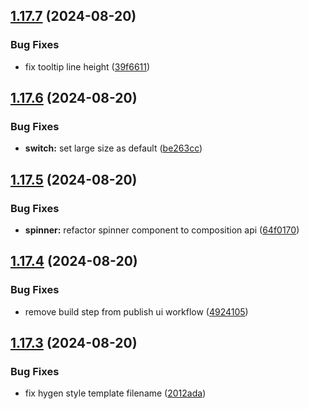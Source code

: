 ## [1.17.7](https://github.com/acronis/ui-component-library/compare/v1.17.6...v1.17.7) (2024-08-20)


### Bug Fixes

* fix tooltip line height ([39f6611](https://github.com/acronis/ui-component-library/commit/39f66116a29a103f01ebb428eb45eea2934b0b70))

## [1.17.6](https://github.com/acronis/ui-component-library/compare/v1.17.5...v1.17.6) (2024-08-20)


### Bug Fixes

* **switch:** set large size as default ([be263cc](https://github.com/acronis/ui-component-library/commit/be263cc6cf0ffa0aaf3029b09932ebaf5718ae3b))

## [1.17.5](https://github.com/acronis/ui-component-library/compare/v1.17.4...v1.17.5) (2024-08-20)


### Bug Fixes

* **spinner:** refactor spinner component to composition api ([64f0170](https://github.com/acronis/ui-component-library/commit/64f01701285b78378ece89cbfc726540b73871a9))

## [1.17.4](https://github.com/acronis/ui-component-library/compare/v1.17.3...v1.17.4) (2024-08-20)


### Bug Fixes

* remove build step from publish ui workflow ([4924105](https://github.com/acronis/ui-component-library/commit/49241050b3fd9ae4e7a422f09096a91311fab4d1))

## [1.17.3](https://github.com/acronis/ui-component-library/compare/v1.17.2...v1.17.3) (2024-08-20)


### Bug Fixes

* fix hygen style template filename ([2012ada](https://github.com/acronis/ui-component-library/commit/2012adaa7ca8170d788a4feb7af5edf00928b8c8))

